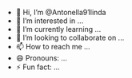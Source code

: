 - 👋 Hi, I’m @Antonella91linda
- 👀 I’m interested in ...
- 🌱 I’m currently learning ...
- 💞️ I’m looking to collaborate on ...
- 📫 How to reach me ...
- 😄 Pronouns: ...
- ⚡ Fun fact: ...

<!---
Antonella91linda/Antonella91linda is a ✨ special ✨ repository because its `README.md` (this file) appears on your GitHub profile.
You can click the Preview link to take a look at your changes.
--->
